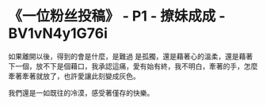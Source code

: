 # 《一位粉丝投稿》 - P1 - 撩妹成成 - BV1vN4y1G76i

如果離開以後，得到的會是什麼，是難過 是孤獨，還是藉著心的溫柔，還是藉著下一個，放不下是個藉口，我承認這痛，愛有始有終，我不明白，牽著的手，怎麼牽著牽著就放了，也許愛讓此刻變成灰色。

我們還是一如既往的冷漠，感受著僅存的快樂。
